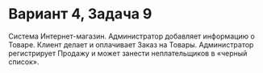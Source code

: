 # Вариант 4, Задача 9

Система Интернет-магазин. Администратор добавляет информацию о Товаре. Клиент делает и оплачивает Заказ на Товары. Администратор регистрирует Продажу и может занести неплательщиков в «черный список». 